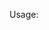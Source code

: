 Usage:

  <?php
    $db = new DBWrapper( $mysql_host, $mysql_user, $mysql_password, $mysql_database );
  ?>